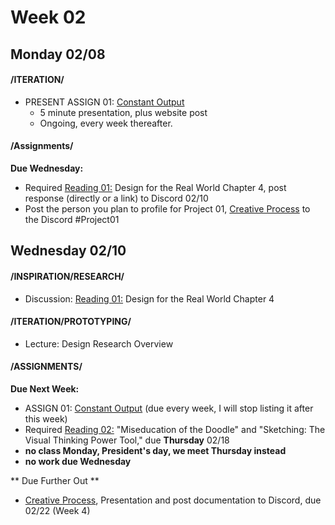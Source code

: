 # Week 02
## Monday 02/08

#### /ITERATION/

* PRESENT ASSIGN 01: [Constant Output](1_constant_output.md)
    * 5 minute presentation, plus website post 
    * Ongoing, every week thereafter. 

#### /Assignments/ 

**Due Wednesday:** 
* Required [Reading 01:](Reading_Responses.md) Design for the Real World Chapter 4, post response (directly or a link) to Discord 02/10 
* Post the person you plan to profile for Project 01, [Creative Process](Project1_creative_process.md) to the Discord #Project01 


## Wednesday 02/10

#### /INSPIRATION/RESEARCH/
* Discussion: [Reading 01:](Reading_Responses.md) Design for the Real World Chapter 4

#### /ITERATION/PROTOTYPING/
* Lecture: Design Research Overview 

#### /ASSIGNMENTS/

**Due Next Week:**

* ASSIGN 01: [Constant Output](1_constant_output.md) (due every week, I will stop listing it after this week)
* Required [Reading 02:](Reading_Responses.md) "Miseducation of the Doodle" and "Sketching: The Visual Thinking Power Tool," due **Thursday** 02/18
* **no class Monday, President's day, we meet Thursday instead**
* **no work due Wednesday** 

** Due Further Out **
* [Creative Process](Project1_creative_process.md), Presentation and post documentation to Discord, due 02/22 (Week 4) 

